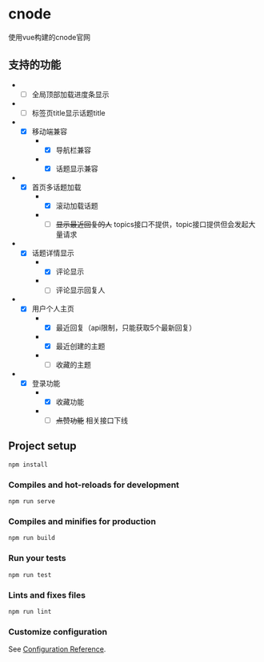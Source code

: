 # cnode
使用vue构建的cnode官网

## 支持的功能
* - [ ] 全局顶部加载进度条显示
* - [ ] 标签页title显示话题title
* - [x] 移动端兼容
    * - [x] 导航栏兼容
    * - [x] 话题显示兼容
* - [x] 首页多话题加载
    * - [x] 滚动加载话题
    * - [ ] ~~显示最近回复的人~~ topics接口不提供，topic接口提供但会发起大量请求
* - [x] 话题详情显示
    * - [x] 评论显示
    * - [ ] 评论显示回复人
* - [x] 用户个人主页
    * - [x] 最近回复（api限制，只能获取5个最新回复）
    * - [x] 最近创建的主题
    * - [ ] 收藏的主题
* - [x] 登录功能
    * - [x] 收藏功能
    * - [ ] ~~点赞功能~~ 相关接口下线

## Project setup
```
npm install
```

### Compiles and hot-reloads for development
```
npm run serve
```

### Compiles and minifies for production
```
npm run build
```

### Run your tests
```
npm run test
```

### Lints and fixes files
```
npm run lint
```

### Customize configuration
See [Configuration Reference](https://cli.vuejs.org/config/).
